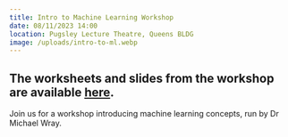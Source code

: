 ```yaml
---
title: Intro to Machine Learning Workshop
date: 08/11/2023 14:00
location: Pugsley Lecture Theatre, Queens BLDG
image: /uploads/intro-to-ml.webp
---
```

## The worksheets and slides from the workshop are available [here](https://fsai.cssbristol.co.uk/post/machine-learning-tutorial).

Join us for a workshop introducing machine learning concepts, run by Dr Michael Wray.
